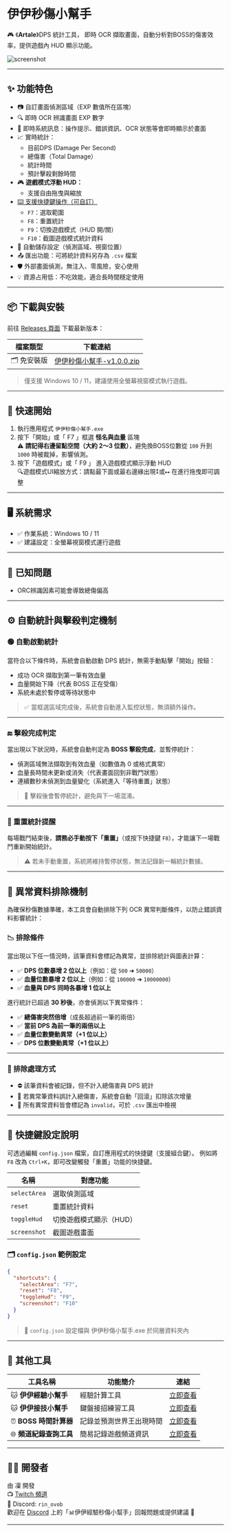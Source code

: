 # 伊伊秒傷小幫手

🎮 《**Artale**》DPS 統計工具，
即時 OCR 擷取畫面，自動分析對BOSS的傷害效率，提供遊戲內 HUD 顯示功能。

![screenshot](https://media.discordapp.net/attachments/1383994395262586880/1394719865071210557/image.png?ex=6877d598&is=68768418&hm=c9c90616459e90d918da3ec8dba1f180575e5f0f5e8d538daf93426c2750fbb8&=&format=webp&quality=lossless&width=785&height=434)


---

## ✨ 功能特色
- 📷 自訂畫面偵測區域（EXP 數值所在區塊）
- 🔍 即時 OCR 辨識畫面 EXP 數字
- 💬 即時系統訊息：操作提示、錯誤資訊、OCR 狀態等會即時顯示於畫面
- 📈 實時統計：
  - 目前DPS (Damage Per Second)
  - 總傷害（Total Damage）
  - 統計時間
  - 預計擊殺剩餘時間
- 🎮 **遊戲模式浮動 HUD：**
  - 支援自由拖曳與縮放
- [⌨️ 支援快捷鍵操作（可自訂）](#shortcut-settings)
  - `F7`：選取範圍
  - `F8`：重置統計  
  - `F9`：切換遊戲模式（HUD 開/關）
  - `F10`：截圖遊戲模式統計資料
- 💾 自動儲存設定（偵測區域、視窗位置）
- 📤 匯出功能：可將統計資料另存為 `.csv` 檔案
- 🛡️ 外部畫面偵測，無注入、零風險，安心使用
- 💡 資源占用低：不吃效能，適合長時間穩定使用

---

## 📦 下載與安裝

前往 [Releases 頁面](https://github.com/Rin2ec/artale-dps-helper/releases) 下載最新版本：

| 檔案類型 | 下載連結 |
|----------|-----------|
| 🗂️ 免安裝版 | [伊伊秒傷小幫手-v1.0.0.zip](https://drive.google.com/file/d/1aKW7ZalYsFEBS6jhSX-UmRks3f38AbTa/view?usp=sharing) |

> 僅支援 Windows 10 / 11，建議使用全螢幕視窗模式執行遊戲。

---

## 🚀 快速開始

1. 執行應用程式 `伊伊秒傷小幫手.exe`
2. 按下「開始」或「 F7 」框選 **怪名與血量** 區塊  
   ⚠️ **請記得右邊留點空間（大約 2～3 位數）**，避免換BOSS位數從 `100` 升到 `1000` 時被裁掉，影響偵測。
3. 按下「遊戲模式」或「 F9 」 進入遊戲模式顯示浮動 HUD  
   🔍遊戲模式UI縮放方式：請點最下面或最右邊緣出現⭥或⭤ 在進行拖曳即可調整

---

## 🖥️ 系統需求

- ✅ 作業系統：Windows 10 / 11
- ✅ 建議設定：全螢幕視窗模式運行遊戲

---

## 🐞 已知問題

- ORC辨識因素可能會導致總傷偏高

---

## ⚙️ 自動統計與擊殺判定機制

### 🟢 自動啟動統計
當符合以下條件時，系統會自動啟動 DPS 統計，無需手動點擊「開始」按鈕：

- 成功 OCR 擷取到第一筆有效血量
- 血量開始下降（代表 BOSS 正在受傷）
- 系統未處於暫停或等待狀態中

> ✅ 當框選區域完成後，系統會自動進入監控狀態，無須額外操作。

---

### 🔚 擊殺完成判定
當出現以下狀況時，系統會自動判定為 **BOSS 擊殺完成**，並暫停統計：

- 偵測區域無法擷取到有效血量（如數值為 0 或格式異常）
- 血量長時間未更新或消失（代表畫面回到非戰鬥狀態）
- 連續數秒未偵測到血量變化（系統進入「等待重置」狀態）

> 🧠 擊殺後會暫停統計，避免與下一場混淆。

---

### 🔁 重置統計提醒
每場戰鬥結束後，**請務必手動按下「重置」**（或按下快捷鍵 `F8`），才能讓下一場戰鬥重新開始統計。

> ⚠️ 若未手動重置，系統將維持暫停狀態，無法記錄新一輪統計數據。

---

## 🚫 異常資料排除機制

為確保秒傷數據準確，本工具會自動排除下列 OCR 異常判斷條件，以防止錯誤資料影響統計：

### 📉 排除條件

當出現以下任一情況時，該筆資料會標記為異常，並排除統計與圖表計算：

- ✅ **DPS 位數暴增 2 位以上**（例如：從 `500` ➜ `50000`）
- ✅ **血量位數暴增 2 位以上**（例如：從 `100000` ➜ `10000000`）
- ✅ **血量與 DPS 同時各暴增 1 位以上**

進行統計已超過 **30 秒後**，亦會偵測以下異常條件：

- ✅ **總傷害突然倍增**（成長超過前一筆的兩倍）
- ✅ **當前 DPS 為前一筆的兩倍以上**
- ✅ **血量位數變動異常（+1 位以上）**
- ✅ **DPS 位數變動異常（+1 位以上）**

---

### 🔁 排除處理方式

- ⛔ 該筆資料會被記錄，但不計入總傷害與 DPS 統計
- 🔄 若異常筆資料誤計入總傷害，系統會自動「回滾」扣除該次增量
- 📝 所有異常資料皆會標記為 `invalid`，可於 `.csv` 匯出中檢視

---

<h2 id="shortcut-settings">🔧 快捷鍵設定說明</h2>

可透過編輯 `config.json` 檔案，自訂應用程式的快捷鍵（支援組合鍵）。
例如將 `F8` 改為 `Ctrl+K`，即可改變觸發「重置」功能的快捷鍵。

| 名稱         | 對應功能          |
| ------------ | ------------- |
| `selectArea` | 選取偵測區域        |
| `reset`      | 重置統計資料        |
| `toggleHud`  | 切換遊戲模式顯示（HUD） |
| `screenshot` | 截圖遊戲畫面        |

### 🗂 `config.json` 範例設定

```json
{
  "shortcuts": {
    "selectArea": "F7",
    "reset": "F8",
    "toggleHud": "F9",
    "screenshot": "F10"
  }
}
```

> 📍 `config.json` 設定檔與 伊伊秒傷小幫手.exe 於同層資料夾內
---

## 🧩 其他工具

| 工具名稱           | 功能簡介                           | 連結 |
|--------------------|------------------------------------|------|
| 🐱 **伊伊經驗小幫手** | 經驗計算工具  | [立即查看](https://github.com/Rin2ec/ee-exp-helper)|
| 🐱 **伊伊接技小幫手** | 鍵盤接招練習工具  | [立即查看](https://github.com/Rin2ec/ee-combo-helper)|
| ⏰ **BOSS 時間計算器** | 記錄並預測世界王出現時間               | [立即查看](https://rin2ec.github.io/ee-boss-respawn-timer/) |
| 🌐 **頻道紀錄查詢工具** | 簡易記錄遊戲頻道資訊       | [立即查看](https://rin2ec.github.io/ee-number-tool/)|
---

## 🧑‍💻 開發者

由 凜 開發  
📺 [Twitch 頻道](https://twitch.tv/shiyu2615)  
💬 Discord: `rin_ovob`  
歡迎在 [Discord](https://discord.com/invite/rpnsScZWpr) 上的「📊伊伊經驗秒傷小幫手」回報問題或提供建議 🙌  

---
